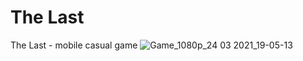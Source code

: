 # The Last
The Last - mobile casual game
![Game_1080p_24 03 2021_19-05-13](https://user-images.githubusercontent.com/70921648/112353135-1fd5e900-8cd4-11eb-863c-5ac81efa4874.jpg)


